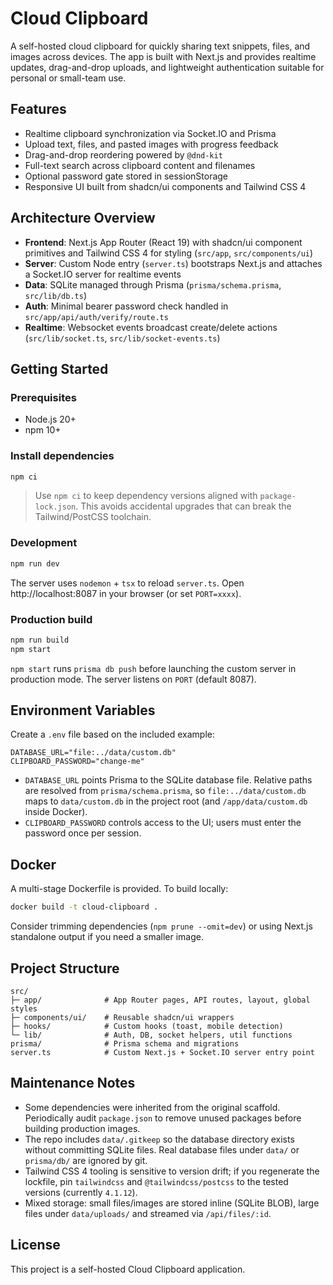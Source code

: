 # Cloud Clipboard

A self-hosted cloud clipboard for quickly sharing text snippets, files, and images across devices. The app is built with Next.js and provides realtime updates, drag-and-drop uploads, and lightweight authentication suitable for personal or small-team use.

## Features
- Realtime clipboard synchronization via Socket.IO and Prisma
- Upload text, files, and pasted images with progress feedback
- Drag-and-drop reordering powered by `@dnd-kit`
- Full-text search across clipboard content and filenames
- Optional password gate stored in sessionStorage
- Responsive UI built from shadcn/ui components and Tailwind CSS 4

## Architecture Overview
- **Frontend**: Next.js App Router (React 19) with shadcn/ui component primitives and Tailwind CSS 4 for styling (`src/app`, `src/components/ui`)
- **Server**: Custom Node entry (`server.ts`) bootstraps Next.js and attaches a Socket.IO server for realtime events
- **Data**: SQLite managed through Prisma (`prisma/schema.prisma`, `src/lib/db.ts`)
- **Auth**: Minimal bearer password check handled in `src/app/api/auth/verify/route.ts`
- **Realtime**: Websocket events broadcast create/delete actions (`src/lib/socket.ts`, `src/lib/socket-events.ts`)

## Getting Started
### Prerequisites
- Node.js 20+
- npm 10+

### Install dependencies
```bash
npm ci
```
> Use `npm ci` to keep dependency versions aligned with `package-lock.json`. This avoids accidental upgrades that can break the Tailwind/PostCSS toolchain.

### Development
```bash
npm run dev
```
The server uses `nodemon` + `tsx` to reload `server.ts`. Open http://localhost:8087 in your browser (or set `PORT=xxxx`).

### Production build
```bash
npm run build
npm start
```
`npm start` runs `prisma db push` before launching the custom server in production mode. The server listens on `PORT` (default 8087).

## Environment Variables
Create a `.env` file based on the included example:

```
DATABASE_URL="file:../data/custom.db"
CLIPBOARD_PASSWORD="change-me"
```
- `DATABASE_URL` points Prisma to the SQLite database file. Relative paths are resolved from `prisma/schema.prisma`, so `file:../data/custom.db` maps to `data/custom.db` in the project root (and `/app/data/custom.db` inside Docker).
- `CLIPBOARD_PASSWORD` controls access to the UI; users must enter the password once per session.

## Docker
A multi-stage Dockerfile is provided. To build locally:
```bash
docker build -t cloud-clipboard .
```
Consider trimming dependencies (`npm prune --omit=dev`) or using Next.js standalone output if you need a smaller image.

## Project Structure
```
src/
├─ app/              # App Router pages, API routes, layout, global styles
├─ components/ui/    # Reusable shadcn/ui wrappers
├─ hooks/            # Custom hooks (toast, mobile detection)
└─ lib/              # Auth, DB, socket helpers, util functions
prisma/              # Prisma schema and migrations
server.ts            # Custom Next.js + Socket.IO server entry point
```

## Maintenance Notes
- Some dependencies were inherited from the original scaffold. Periodically audit `package.json` to remove unused packages before building production images.
- The repo includes `data/.gitkeep` so the database directory exists without committing SQLite files. Real database files under `data/` or `prisma/db/` are ignored by git.
- Tailwind CSS 4 tooling is sensitive to version drift; if you regenerate the lockfile, pin `tailwindcss` and `@tailwindcss/postcss` to the tested versions (currently `4.1.12`).
- Mixed storage: small files/images are stored inline (SQLite BLOB), large files under `data/uploads/` and streamed via `/api/files/:id`.

## License
This project is a self-hosted Cloud Clipboard application.


